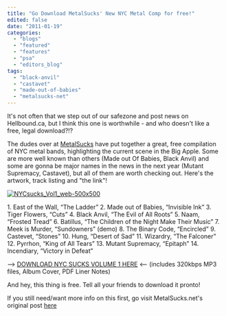 ```yaml
---
title: "Go Download MetalSucks' New NYC Metal Comp for free!"
edited: false
date: "2011-01-19"
categories:
  - "blogs"
  - "featured"
  - "features"
  - "psa"
  - "editors_blog"
tags:
  - "black-anvil"
  - "castavet"
  - "made-out-of-babies"
  - "metalsucks-net"
---
```


It's not often that we step out of our safezone and post news on Hellbound.ca, but I think this one is worthwhile - and who doesn't like a free, legal download?!?

The dudes over at [MetalSucks](http://www.metalsucks.net) have put together a great, free compilation of NYC metal bands, highlighting the current scene in the Big Apple. Some are more well known than others (Made out Of Babies, Black Anvil) and some are gonna be major names in the news in the next year (Mutant Supremacy, Castavet), but all of them are worth checking out. Here's the artwork, track listing and "the link"!

[![](http://www.hellbound.ca/wp-content/uploads/2011/01/NYCsucks_Vol1_web-500x500.jpg "NYCsucks_Vol1_web-500x500")](http://www.hellbound.ca/wp-content/uploads/2011/01/NYCsucks_Vol1_web-500x500.jpg)

1\. East of the Wall, “The Ladder” 2. Made out of Babies, “Invisible Ink” 3. Tiger Flowers, “Cuts” 4. Black Anvil, “The Evil of All Roots” 5. Naam, “Frosted Tread” 6. Batillus, “The Children of the Night Make Their Music” 7. Meek is Murder, “Sundowners” (demo) 8. The Binary Code, “Encircled” 9. Castevet, “Stones” 10. Hung, “Desert of Sad” 11. Wizardry, “The Falconer” 12. Pyrrhon, “King of All Tears” 13. Mutant Supremacy, “Epitaph” 14. Incendiary, “Victory in Defeat”

—> [DOWNLOAD NYC SUCKS VOLUME 1 HERE](http://www.mediafire.com/?4tfkpm5msq7hml2) <— (includes 320kbps MP3 files, Album Cover, PDF Liner Notes)

And hey, this thing is free. Tell all your friends to download it pronto!

If you still need/want more info on this first, go visit MetalSucks.net's original post [here](http://www.metalsucks.net/2011/01/18/free-download-for-your-listening-pleasure-nyc-sucks-volume-1-featuring-the-best-of-new-york-city%e2%80%99s-metal-scene/)
